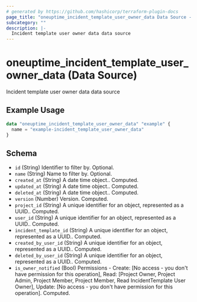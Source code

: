 ```yaml
---
# generated by https://github.com/hashicorp/terraform-plugin-docs
page_title: "oneuptime_incident_template_user_owner_data Data Source - oneuptime"
subcategory: ""
description: |-
  Incident template user owner data data source
---
```


# oneuptime_incident_template_user_owner_data (Data Source)

Incident template user owner data data source

## Example Usage

```terraform
data "oneuptime_incident_template_user_owner_data" "example" {
  name = "example-incident_template_user_owner_data"
}
```

## Schema

- `id` (String) Identifier to filter by. Optional.
- `name` (String) Name to filter by. Optional.
- `created_at` (String) A date time object.. Computed.
- `updated_at` (String) A date time object.. Computed.
- `deleted_at` (String) A date time object.. Computed.
- `version` (Number) Version. Computed.
- `project_id` (String) A unique identifier for an object, represented as a UUID.. Computed.
- `user_id` (String) A unique identifier for an object, represented as a UUID.. Computed.
- `incident_template_id` (String) A unique identifier for an object, represented as a UUID.. Computed.
- `created_by_user_id` (String) A unique identifier for an object, represented as a UUID.. Computed.
- `deleted_by_user_id` (String) A unique identifier for an object, represented as a UUID.. Computed.
- `is_owner_notified` (Bool) Permissions - Create: [No access - you don't have permission for this operation], Read: [Project Owner, Project Admin, Project Member, Project Member, Read IncidentTemplate User Owner], Update: [No access - you don't have permission for this operation]. Computed.
